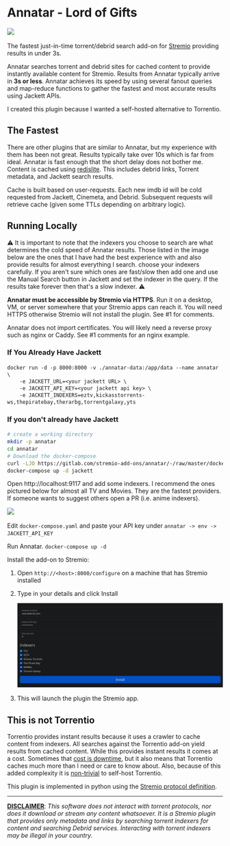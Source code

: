 # Annatar - Lord of Gifts

![](https://i.imgur.com/UIVsFy7.png)

The fastest just-in-time torrent/debrid search add-on for [Stremio](https://www.stremio.com/) providing results in under 3s.

Annatar searches torrent and debrid sites for cached content to provide instantly available content for Stremio. Results from Annatar typically arrive in **3s or less**. Annatar achieves its speed by using several fanout queries and map-reduce functions to gather the fastest and most accurate results using Jackett APIs. 

I created this plugin because I wanted a self-hosted alternative to Torrentio. 

## The Fastest

There are other plugins that are similar to Annatar, but my experience with them has been not great. Results typically take over 10s which is far from ideal. Annatar is fast enough that the short delay does not bother me. Content is cached using [redislite](https://redislite.readthedocs.io/en/latest/). This includes debrid links, Torrent metadata, and Jackett search results. 

Cache is built based on user-requests. Each new imdb id will be cold requested from Jackett, Cinemeta, and Debrid. Subsequent requests will retrieve cache (given some TTLs depending on arbitrary logic).

## Running Locally

:warning: It is important to note that the indexers you choose to search are what determines the cold speed of Annatar results. Those listed in the image below are the ones that I have had the best experience with and also provide results for almost everything I search. choose your indexers carefully. If you aren't sure which ones are fast/slow then add one and use the Manual Search button in Jackett and set the indexer in the query. If the results take forever then that's a slow indexer. :warning: 

**Annatar must be accessible by Stremio via HTTPS**. Run it on a desktop, VM, or server somewhere that your Stremio apps can reach it. You will need HTTPS otherwise Stremio will not install the plugin. See #1 for comments. 

Annatar does not import certificates. You will likely need a reverse proxy such as nginx or Caddy. See #1 comments for an nginx example.

 ### If You Already Have Jackett

```
docker run -d -p 8000:8000 -v ./annatar-data:/app/data --name annatar \
	-e JACKETT_URL=<your jackett URL> \
	-e JACKETT_API_KEY=<your jackett api key> \
	-e JACKETT_INDEXERS=eztv,kickasstorrents-ws,thepiratebay,therarbg,torrentgalaxy,yts
```

### If you don't already have Jackett

```bash
# create a working directory
mkdir -p annatar
cd annatar
# Download the docker-compose
curl -LJO https://gitlab.com/stremio-add-ons/annatar/-/raw/master/docker-compose.yaml
docker-compose up -d jackett
```

Open http://localhost:9117 and add some indexers. I recommend the ones pictured below for almost all TV and Movies. They are the fastest providers. If someone wants to suggest others open a PR (i.e. anime indexers). 

![](https://i.imgur.com/gYPNEyM.png)

Edit `docker-compose.yaml` and paste your API key under `annatar -> env -> JACKETT_API_KEY`

Run Annatar. `docker-compose up -d`

Install the add-on to Stremio:

1. Open `http://<host>:8000/configure` on a machine that has Stremio installed

2. Type in your details and click Install

   ![](./img/configure.png)

3. This will launch the plugin the Stremio app. 

## This is not Torrentio

Torrentio provides instant results because it uses a crawler to cache content from indexers. All searches against the Torrentio add-on yield results from cached content. While this provides instant results it comes at a cost. Sometimes that [cost is downtime](https://www.reddit.com/r/StremioAddons/comments/1acl7ss/torrentio_faq/), but it also means that Torrentio caches much more than I need or care to know about. Also, because of this added complexity it is [non-trivial](https://github.com/Gabisonfire/knightcrawler) to self-host Torrentio. 

This plugin is implemented in python using the [Stremio protocol definition](https://github.com/Stremio/stremio-addon-sdk/blob/master/docs/protocol.md).

---

**<u>DISCLAIMER</u>**: *This software does not interact with torrent protocols, nor does it download or stream any content whatsoever. It is a Stremio plugin that provides only metadata and links by searching torrent indexers for content and searching Debrid services. Interacting with torrent indexers may be illegal in your country.* 
